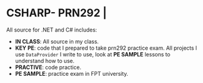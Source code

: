 # CSHARP- PRN292 |
All source for .NET and C# includes:
- **IN CLASS**: All source in my class.
- **KEY PE**: code that I prepared to take prn292 practice exam. All projects I use `DataProvider` I write to use, look at **PE SAMPLE** lessons to understand how to use.
- **PRACTIVE**: code practice.
- **PE SAMPLE**: practice exam in FPT university.

